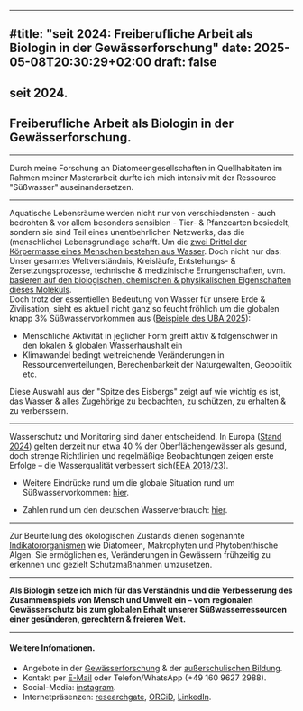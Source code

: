 
---
#title: "seit 2024: Freiberufliche Arbeit als Biologin in der Gewässerforschung"
date: 2025-05-08T20:30:29+02:00
draft: false
---

## seit 2024. 
## Freiberufliche Arbeit als Biologin in der Gewässerforschung.
___

  
Durch meine Forschung an Diatomeengesellschaften in Quellhabitaten im Rahmen meiner Masterarbeit durfte ich mich intensiv mit der Ressource "Süßwasser" auseinandersetzen. 
___

Aquatische Lebensräume werden nicht nur von verschiedensten - auch bedrohten & vor allem besonders sensiblen - Tier- & Pfanzearten besiedelt, sondern sie sind Teil eines unentbehrlichen Netzwerks, das die (menschliche) Lebensgrundlage schafft. Um die [zwei Drittel der Körpermasse eines Menschen bestehen aus Wasser](https://www.ncbi.nlm.nih.gov/books/NBK541059/). Doch nicht nur das: Unser gesamtes Weltverständnis, Kreisläufe, Entstehungs- & Zersetzungsprozesse, technische & medizinische Errungenschaften, uvm. [basieren auf den biologischen, chemischen & physikalischen Eigenschaften dieses Moleküls](https://www.unr.edu/nevada-today/news/2023/atp-why-is-water-unique).  
Doch trotz der essentiellen Bedeutung von Wasser für unsere Erde & Zivilisation, sieht es aktuell nicht ganz so feucht fröhlich um die globalen knapp 3% Süßwasservorkommen aus ([Beispiele des UBA 2025](https://www.umweltbundesamt.de/daten/ressourcen-abfall/wasser-als-ressource)): 
* Menschliche Aktivität in jeglicher Form greift aktiv & folgenschwer in den lokalen & globalen Wasserhaushalt ein
* Klimawandel bedingt weitreichende Veränderungen in Ressourcenverteilungen, Berechenbarkeit der Naturgewalten, Geopolitik etc.

Diese Auswahl aus der "Spitze des Eisbergs" zeigt auf wie wichtig es ist, das Wasser & alles Zugehörige zu beobachten, zu schützen, zu erhalten & zu verberssern. 

___

Wasserschutz und Monitoring sind daher entscheidend. In Europa ([Stand 2024](https://www.bund.net/service/presse/pressemitteilungen/detail/news/gewaesser-in-der-eu-und-in-deutschland-in-schlechtem-zustand/)) gelten derzeit nur etwa 40 % der Oberflächengewässer als gesund, doch strenge Richtlinien und regelmäßige Beobachtungen zeigen erste Erfolge – die Wasserqualität verbessert sich([EEA 2018/23](https://www.eea.europa.eu/de/highlights/die-europaeischen-gewaesser-werden-sauberer)).  

* Weitere Eindrücke rund um die globale Situation rund um Süßwasservorkommen: [hier](https://www.unicef.de/informieren/aktuelles/blog/-/weltwassertag-zehn-fakten-ueber-wasser/275338).  

* Zahlen rund um den deutschen Wasserverbrauch: [hier](https://www.destatis.de/DE/Themen/Gesellschaft-Umwelt/Umwelt/Wasserwirtschaft/_inhalt.html#253326).

___

Zur Beurteilung des ökologischen Zustands dienen sogenannte [Indikatororganismen](https://www.spektrum.de/lexikon/biologie/indikatororganismen/33945#:~:text=Indikatororganismen%2C%20Indikatorarten%2C%20Zeigerarten%2C%20Organismen,von%20Umweltfaktoren(%2DKombinationen)%20erm%C3%B6glichen.) wie Diatomeen, Makrophyten und Phytobenthische Algen. Sie ermöglichen es, Veränderungen in Gewässern frühzeitig zu erkennen und gezielt Schutzmaßnahmen umzusetzen.

___

**Als Biologin setze ich mich für das Verständnis und die Verbesserung des Zusammenspiels von Mensch und Umwelt ein – vom regionalen Gewässerschutz bis zum globalen Erhalt unserer Süßwasserressourcen einer  gesünderen, gerechtern & freieren Welt.**

___

#### Weitere Infomationen. 
* Angebote in der [Gewässerforschung](/limnologie/) & der [außerschulischen Bildung](/wisskomm/). 
* Kontakt per [E-Mail](mailto:spyingonscience@posteo.com?subject=Kontaktaufnahme%20über%20die%20Webseite%20spyingonscience.com) oder Telefon/WhatsApp (+49 160 9627 2988).  
* Social-Media: [instagram](https://www.instagram.com/spyingonscience/).
* Internetpräsenzen: [researchgate](https://www.researchgate.net/profile/Andrea-Koplitz-Weissgerber), [ORCiD](https://orcid.org/my-orcid?orcid=0000-0001-8429-5448), [LinkedIn](https://www.linkedin.com/in/andrea-koplitz-weissgerber/).
